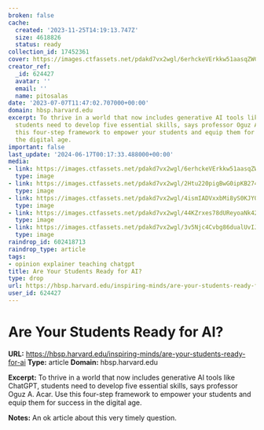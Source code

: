 ```yaml
---
broken: false
cache:
  created: '2023-11-25T14:19:13.747Z'
  size: 4618826
  status: ready
collection_id: 17452361
cover: https://images.ctfassets.net/pdakd7vx2wgl/6erhckeVErkkw51aasqZWC/9057646b391f2b6158a54cc20d579779/1200x630_social__1_.png
creator_ref:
  _id: 624427
  avatar: ''
  email: ''
  name: pitosalas
date: '2023-07-07T11:47:02.707000+00:00'
domain: hbsp.harvard.edu
excerpt: To thrive in a world that now includes generative AI tools like ChatGPT,
  students need to develop five essential skills, says professor Oguz A. Acar. Use
  this four-step framework to empower your students and equip them for success in
  the digital age.
important: false
last_update: '2024-06-17T00:17:33.488000+00:00'
media:
- link: https://images.ctfassets.net/pdakd7vx2wgl/6erhckeVErkkw51aasqZWC/9057646b391f2b6158a54cc20d579779/1200x630_social__1_.png
  type: image
- link: https://images.ctfassets.net/pdakd7vx2wgl/2Htu220pigBwG0ipKB274D/1f9a44cbf44df1f61c019a47d8f2866f/CRE9999_HE_diagram_AI_PAIR_framework.png
  type: image
- link: https://images.ctfassets.net/pdakd7vx2wgl/4ismIADVxxbMi8yS0KJY0S/0a7627e7323eebd6891e9850d7691796/OguzAAcar_Headshot.png
  type: image
- link: https://images.ctfassets.net/pdakd7vx2wgl/44KZrxes78dUReyoaNk42Y/d0ecfc490039da935c90b777b6b0311c/CRE3808_770x562_article.png
  type: image
- link: https://images.ctfassets.net/pdakd7vx2wgl/3v5Njc4Cvbg86dualUvIJO/9dae4f553ac95a5e4a30d1ce4434f7d0/CRE2198_yellow_770x562_article.png
  type: image
raindrop_id: 602418713
raindrop_type: article
tags:
- opinion explainer teaching chatgpt
title: Are Your Students Ready for AI?
type: drop
url: https://hbsp.harvard.edu/inspiring-minds/are-your-students-ready-for-ai
user_id: 624427
---
```


# Are Your Students Ready for AI?

**URL:** https://hbsp.harvard.edu/inspiring-minds/are-your-students-ready-for-ai
**Type:** article
**Domain:** hbsp.harvard.edu

**Excerpt:** To thrive in a world that now includes generative AI tools like ChatGPT, students need to develop five essential skills, says professor Oguz A. Acar. Use this four-step framework to empower your students and equip them for success in the digital age.

**Notes:**
An ok article about this very timely question.
